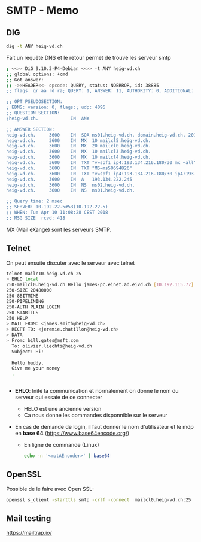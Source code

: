 # SMTP - Memo

## DIG

```Bash
dig -t ANY heig-vd.ch
```

Fait un requête DNS et le retour permet de trouvé les serveur smtp

```bash
; <<>> DiG 9.10.3-P4-Debian <<>> -t ANY heig-vd.ch
;; global options: +cmd
;; Got answer:
;; ->>HEADER<<- opcode: QUERY, status: NOERROR, id: 38885
;; flags: qr aa rd ra; QUERY: 1, ANSWER: 11, AUTHORITY: 0, ADDITIONAL: 1

;; OPT PSEUDOSECTION:
; EDNS: version: 0, flags:; udp: 4096
;; QUESTION SECTION:
;heig-vd.ch.			IN	ANY

;; ANSWER SECTION:
heig-vd.ch.		3600	IN	SOA	ns01.heig-vd.ch. domain.heig-vd.ch. 2014142674 10800 3600 2419200 900
heig-vd.ch.		3600	IN	MX	10 mailcl5.heig-vd.ch.
heig-vd.ch.		3600	IN	MX	20 mailcl0.heig-vd.ch.
heig-vd.ch.		3600	IN	MX	10 mailcl3.heig-vd.ch.
heig-vd.ch.		3600	IN	MX	10 mailcl4.heig-vd.ch.
heig-vd.ch.		3600	IN	TXT	"v=spf1 ip4:193.134.216.180/30 mx ~all"
heig-vd.ch.		3600	IN	TXT	"MS=ms50694826"
heig-vd.ch.		3600	IN	TXT	"v=spf1 ip4:193.134.216.180/30 ip4:193.134.218.105 ip4:193.134.216.126 ip4:193.134.216.121 mx ~all"
heig-vd.ch.		3600	IN	A	193.134.222.245
heig-vd.ch.		3600	IN	NS	ns02.heig-vd.ch.
heig-vd.ch.		3600	IN	NS	ns01.heig-vd.ch.

;; Query time: 2 msec
;; SERVER: 10.192.22.5#53(10.192.22.5)
;; WHEN: Tue Apr 10 11:08:28 CEST 2018
;; MSG SIZE  rcvd: 418
```

MX (Mail eXange) sont les serveurs SMTP.

## Telnet

On peut ensuite discuter avec le serveur avec telnet

```bash
telnet mailc10.heig-vd.ch 25
> EHLO local
250-mailcl0.heig-vd.ch Hello james-pc.einet.ad.eivd.ch [10.192.115.77]
250-SIZE 20480000
250-8BITMIME
250-PIPELINING
250-AUTH PLAIN LOGIN
250-STARTTLS
250 HELP
> MAIL FROM: <james.smith@heig-vd.ch>
> RECPT TO: <jeremie.chatillon@heig-vd.ch>
> DATA
> From: bill.gates@msft.com
  To: olivier.liechti@heig-vd.ch
  Subject: Hi!
  
  Hello buddy,
  Give me your money
  .
    
```

- **EHLO**: Inité la communication et normalement on donne le nom du serveur qui essaie de ce connecter
  - HELO est une ancienne version
  - Ca nous donne les commandes disponnible sur le serveur

- En cas de demande de login, il faut donner le nom d'utilisateur et le mdp en **base 64** (https://www.base64encode.org/)

  - En ligne de commande (Linux)

    ```bash
    echo -n '<motAEncoder>' | base64
    ```

## OpenSSL

Possible de le faire avec Open SSL:

```bash
openssl s_client -starttls smtp -crlf -connect  mailcl0.heig-vd.ch:25
```

## Mail testing

https://mailtrap.io/